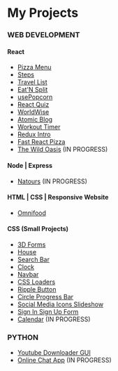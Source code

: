 <!--
**soeweiyan-phyo/soeweiyan-phyo** is a ✨ _special_ ✨ repository because its `README.md` (this file) appears on your GitHub profile.

Here are some ideas to get you started:

- 🔭 I’m currently working on ...
- 🌱 I’m currently learning ...
- 👯 I’m looking to collaborate on ...
- 🤔 I’m looking for help with ...
- 💬 Ask me about ...
- 📫 How to reach me: ...
- 😄 Pronouns: ...
- ⚡ Fun fact: ...
-->
# My Projects

### WEB DEVELOPMENT
#### React
- [Pizza Menu](https://github.com/soeweiyan-phyo/03-pizza-menu)
- [Steps](https://github.com/soeweiyan-phyo/04-steps)
- [Travel List](https://github.com/soeweiyan-phyo/05-travel-list)
- [Eat'N Split](https://github.com/soeweiyan-phyo/06-eat-n-split)
- [usePopcorn](https://github.com/soeweiyan-phyo/07-usepopcorn)
- [React Quiz](https://github.com/soeweiyan-phyo/10-react-quiz)
- [WorldWise](https://github.com/soeweiyan-phyo/11-worldwise)
- [Atomic Blog](https://github.com/soeweiyan-phyo/12-atomic-blog)
- [Workout Timer](https://github.com/soeweiyan-phyo/13-workout-timer)
- [Redux Intro](https://github.com/soeweiyan-phyo/15-redux-intro)
- [Fast React Pizza](https://github.com/soeweiyan-phyo/16-fast-react-pizza)
- [The Wild Oasis](https://github.com/soeweiyan-phyo/17-the-wild-oasis) (IN PROGRESS)

#### Node | Express
- [Natours](https://github.com/soeweiyan-phyo/Backend-Bootcamp-NodeJS-MongoDB) (IN PROGRESS)

#### HTML | CSS | Responsive Website
- [Omnifood](https://github.com/soeweiyan-phyo/HTML-CSS-Responsive-Website-Course)

#### CSS (Small Projects)
- [3D Forms](https://github.com/soeweiyan-phyo/3d-forms)
- [House](https://github.com/soeweiyan-phyo/house)
- [Search Bar](https://github.com/soeweiyan-phyo/search-bar)
- [Clock](https://github.com/soeweiyan-phyo/clock)
- [Navbar](https://github.com/soeweiyan-phyo/navbar)
- [CSS Loaders](https://github.com/soeweiyan-phyo/css-loaders)
- [Ripple Button](https://github.com/soeweiyan-phyo/ripple-button)
- [Circle Progress Bar](https://github.com/soeweiyan-phyo/circle-progress-bar)
- [Social Media Icons Slideshow](https://github.com/soeweiyan-phyo/social-media-icons-slideshow)
- [Sign In Sign Up Form](https://github.com/soeweiyan-phyo/signin-signup-form)
- [Calendar](https://github.com/soeweiyan-phyo/calendar) (IN PROGRESS)

### PYTHON
- [Youtube Downloader GUI](https://github.com/soeweiyan-phyo/python-youtube-video-downloader-gui)
- [Online Chat App](https://github.com/soeweiyan-phyo/python-online-chat-app) (IN PROGRESS)
